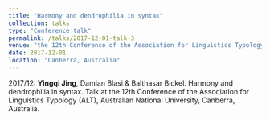 ```yaml
---
title: "Harmony and dendrophilia in syntax"
collection: talks
type: "Conference talk"
permalink: /talks/2017-12-01-talk-3
venue: "the 12th Conference of the Association for Linguistics Typology (ALT)"
date: 2017-12-01
location: "Canberra, Australia"
---
```


2017/12: **Yingqi Jing**, Damian Blasi & Balthasar Bickel. Harmony and dendrophilia in syntax. Talk at the 12th Conference of the Association for Linguistics Typology (ALT), Australian National University, Canberra, Australia.